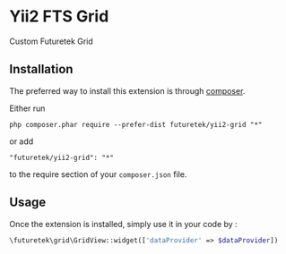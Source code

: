 Yii2 FTS Grid
=============
Custom Futuretek Grid

Installation
------------

The preferred way to install this extension is through [composer](http://getcomposer.org/download/).

Either run

```
php composer.phar require --prefer-dist futuretek/yii2-grid "*"
```

or add

```
"futuretek/yii2-grid": "*"
```

to the require section of your `composer.json` file.


Usage
-----

Once the extension is installed, simply use it in your code by  :

```php
\futuretek\grid\GridView::widget(['dataProvider' => $dataProvider])
```
